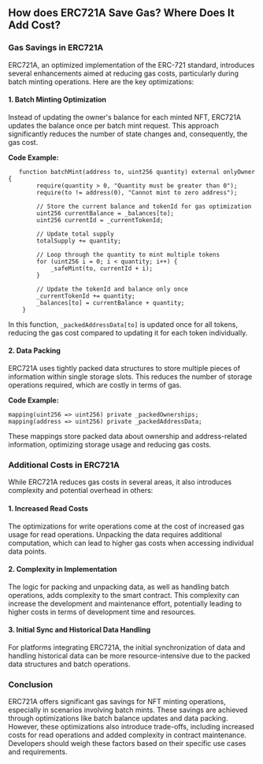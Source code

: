 ## How does ERC721A Save Gas? Where Does It Add Cost?

### Gas Savings in ERC721A

ERC721A, an optimized implementation of the ERC-721 standard, introduces several enhancements aimed at reducing gas costs, particularly during batch minting operations. Here are the key optimizations:

#### 1. Batch Minting Optimization
Instead of updating the owner's balance for each minted NFT, ERC721A updates the balance once per batch mint request. This approach significantly reduces the number of state changes and, consequently, the gas cost.

**Code Example:**
```solidity
   function batchMint(address to, uint256 quantity) external onlyOwner {
        require(quantity > 0, "Quantity must be greater than 0");
        require(to != address(0), "Cannot mint to zero address");

        // Store the current balance and tokenId for gas optimization
        uint256 currentBalance = _balances[to];
        uint256 currentId = _currentTokenId;

        // Update total supply
        totalSupply += quantity;

        // Loop through the quantity to mint multiple tokens
        for (uint256 i = 0; i < quantity; i++) {
            _safeMint(to, currentId + i);
        }

        // Update the tokenId and balance only once
        _currentTokenId += quantity;
        _balances[to] = currentBalance + quantity;
    }
```
In this function, `_packedAddressData[to]` is updated once for all tokens, reducing the gas cost compared to updating it for each token individually.

#### 2. Data Packing
ERC721A uses tightly packed data structures to store multiple pieces of information within single storage slots. This reduces the number of storage operations required, which are costly in terms of gas.

**Code Example:**
```solidity
mapping(uint256 => uint256) private _packedOwnerships;
mapping(address => uint256) private _packedAddressData;
```
These mappings store packed data about ownership and address-related information, optimizing storage usage and reducing gas costs.

### Additional Costs in ERC721A

While ERC721A reduces gas costs in several areas, it also introduces complexity and potential overhead in others:

#### 1. Increased Read Costs
The optimizations for write operations come at the cost of increased gas usage for read operations. Unpacking the data requires additional computation, which can lead to higher gas costs when accessing individual data points.

#### 2. Complexity in Implementation
The logic for packing and unpacking data, as well as handling batch operations, adds complexity to the smart contract. This complexity can increase the development and maintenance effort, potentially leading to higher costs in terms of development time and resources.

#### 3. Initial Sync and Historical Data Handling
For platforms integrating ERC721A, the initial synchronization of data and handling historical data can be more resource-intensive due to the packed data structures and batch operations.

### Conclusion

ERC721A offers significant gas savings for NFT minting operations, especially in scenarios involving batch mints. These savings are achieved through optimizations like batch balance updates and data packing. However, these optimizations also introduce trade-offs, including increased costs for read operations and added complexity in contract maintenance. Developers should weigh these factors based on their specific use cases and requirements.
